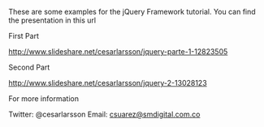These are some examples for the jQuery Framework tutorial. You can find the presentation in this url

First Part

http://www.slideshare.net/cesarlarsson/jquery-parte-1-12823505

Second Part

http://www.slideshare.net/cesarlarsson/jquery-2-13028123

For more information

Twitter: @cesarlarsson
Email: csuarez@smdigital.com.co